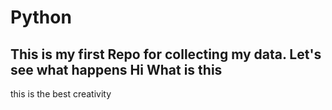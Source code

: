 # Python
This is my first Repo for collecting my data.
Let's see what happens
Hi
What is this
-
this
is
the
best
creativity
